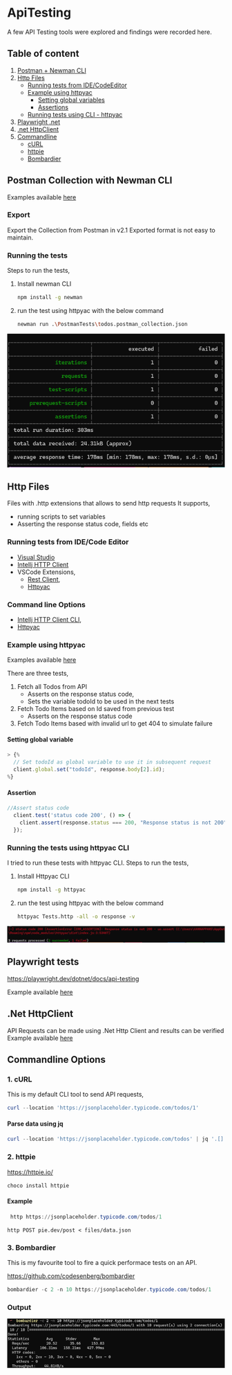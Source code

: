 # ApiTesting

A few API Testing tools were explored and findings were recorded here.

## Table of content

1. [Postman + Newman CLI](#postman-collection-with-newman-cli)
2. [Http Files](#http-files)
    * [Running tests from IDE/CodeEditor](#running-tests-from-idecode-editor)
    * [Example using httpyac](#example-using-httpyac)
        * [Setting global variables](#setting-global-variable)
        * [Assertions](#assertion)
    * [Running tests using CLI - httpyac](#running-the-tests-using-httpyac)
3. [Playwright .net](#playwright-tests)
4. [.net HttpClient](#net-httpclient)
5. [Commandline](#commandline-options)
    * [cURL](#1-curl)
    * [httpie](#2-httpie)
    * [Bombardier](#3-bombardier)
## Postman Collection with Newman CLI

Examples available [here](01_PostmanTests) <br>

### Export
Export the Collection from Postman in v2.1
Exported format is not easy to maintain.

### Running the tests
Steps to run the tests,
1. Install newman CLI
    ```bash
    npm install -g newman
    ```
2. run the test using httpyac with the below command
    ```bash
    newman run .\PostmanTests\todos.postman_collection.json
    ```

![ExecutionResult](Newman_Output.png)

## Http Files
Files with .http extensions that allows to send http requests 
It supports, 
* running scripts to set variables 
* Asserting the response status code, fields etc


### Running tests from IDE/Code Editor 
* [Visual Studio](https://learn.microsoft.com/en-us/aspnet/core/test/http-files?view=aspnetcore-8.0)
* [Intellj HTTP Client](https://www.jetbrains.com/help/idea/http-client-in-product-code-editor.html)
* VSCode Extensions,
    * [Rest Client](https://marketplace.visualstudio.com/items?itemName=humao.rest-client), 
    * [Httpyac](https://marketplace.visualstudio.com/items?itemName=anweber.vscode-httpyac)

### Command line Options
* [Intellj HTTP Client CLI](https://blog.jetbrains.com/idea/2022/12/http-client-cli-run-requests-and-tests-on-ci/),
* [Httpyac](https://httpyac.github.io/guide/installation_cli.html)


### Example using httpyac

Examples available [here](02_httpFiles) <br>

There are three tests,<br>

1. Fetch all Todos from API<br>
    * Asserts on the response status code,
    * Sets the variable todoId to be used in the next tests
2. Fetch Todo Items based on Id saved from previous test
    * Asserts on the response status code
3. Fetch Todo Items based with invalid url to get 404 to simulate failure

#### Setting global variable
```javascript
> {%
  // Set todoId as global variable to use it in subsequent request
  client.global.set("todoId", response.body[2].id);
%}
```
#### Assertion
```javascript
//Assert status code
  client.test('status code 200', () => {
    client.assert(response.status === 200, "Response status is not 200");
  });
```
        

### Running the tests using httpyac CLI
I tried to run these tests with httpyac CLI.
Steps to run the tests,
1. Install Httpyac CLI
    ```bash
    npm install -g httpyac 
    ```
2. run the test using httpyac with the below command
    ```bash
    httpyac Tests.http -all -o response -v
    ```
    
![Test Result](httpyac.png)

## Playwright tests

https://playwright.dev/dotnet/docs/api-testing

Example available [here](03_Playwright) <br>

## .Net HttpClient

API Requests can be made using .Net Http Client and results can be verified <br>
Example available [here](04_httpClient.Net) <br>

## Commandline Options

### 1. cURL

This is my default CLI tool to send API requests,

```powershell
curl --location 'https://jsonplaceholder.typicode.com/todos/1'
```

#### Parse data using jq

```powershell
curl --location 'https://jsonplaceholder.typicode.com/todos' | jq '.[].title'
```

### 2. httpie

https://httpie.io/

```powershell
choco install httpie
```
#### Example
```powershell
 http https://jsonplaceholder.typicode.com/todos/1
```

```
http POST pie.dev/post < files/data.json
```

### 3. Bombardier

This is my favourite tool to fire a quick performace tests on an API. 

https://github.com/codesenberg/bombardier

```powershell
bombardier -c 2 -n 10 https://jsonplaceholder.typicode.com/todos/1
```
### Output
![BombardierOutput](Bombardier_Output.png)